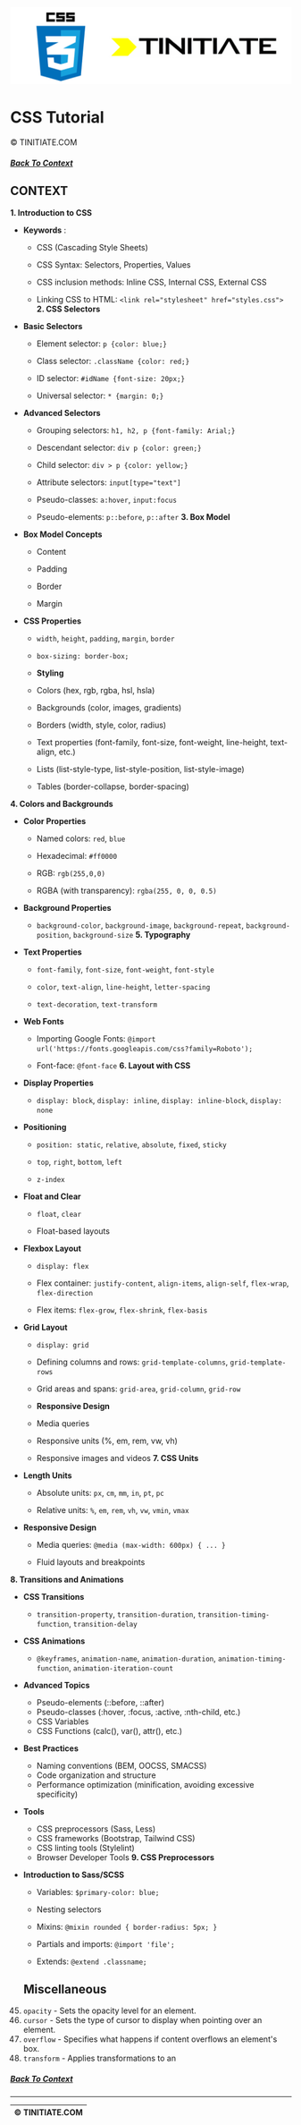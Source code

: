 ![CSS Tinitiate Image](css_tinitiate.png)

# CSS Tutorial
&copy; TINITIATE.COM

##### [Back To Context](../README.md)

## CONTEXT
 **1. Introduction to CSS**  
- **Keywords** :
  - CSS (Cascading Style Sheets)

  - CSS Syntax: Selectors, Properties, Values

  - CSS inclusion methods: Inline CSS, Internal CSS, External CSS
 
  - Linking CSS to HTML: `<link rel="stylesheet" href="styles.css">`
**2. CSS Selectors**  
- **Basic Selectors**  
  - Element selector: `p {color: blue;}`
 
  - Class selector: `.className {color: red;}`
 
  - ID selector: `#idName {font-size: 20px;}`
 
  - Universal selector: `* {margin: 0;}`
 
- **Advanced Selectors**  
  - Grouping selectors: `h1, h2, p {font-family: Arial;}`
 
  - Descendant selector: `div p {color: green;}`
 
  - Child selector: `div > p {color: yellow;}`
 
  - Attribute selectors: `input[type="text"]`
 
  - Pseudo-classes: `a:hover`, `input:focus`
 
  - Pseudo-elements: `p::before`, `p::after`
**3. Box Model**  
- **Box Model Concepts** 
  - Content

  - Padding

  - Border

  - Margin
 
- **CSS Properties**  
  - `width`, `height`, `padding`, `margin`, `border`
 
  - `box-sizing: border-box;`


  - **Styling**
  - Colors (hex, rgb, rgba, hsl, hsla)
  - Backgrounds (color, images, gradients)
  - Borders (width, style, color, radius)
  - Text properties (font-family, font-size, font-weight, line-height, text-align, etc.)
  - Lists (list-style-type, list-style-position, list-style-image)
  - Tables (border-collapse, border-spacing)

**4. Colors and Backgrounds**  
- **Color Properties**  
  - Named colors: `red`, `blue`
 
  - Hexadecimal: `#ff0000`
 
  - RGB: `rgb(255,0,0)`
 
  - RGBA (with transparency): `rgba(255, 0, 0, 0.5)`
 
- **Background Properties**  
  - `background-color`, `background-image`, `background-repeat`, `background-position`, `background-size`
**5. Typography**  
- **Text Properties**  
  - `font-family`, `font-size`, `font-weight`, `font-style`
 
  - `color`, `text-align`, `line-height`, `letter-spacing`
 
  - `text-decoration`, `text-transform`
 
- **Web Fonts**  
  - Importing Google Fonts: `@import url('https://fonts.googleapis.com/css?family=Roboto');`
 
  - Font-face: `@font-face`
**6. Layout with CSS**  
- **Display Properties**  
  - `display: block`, `display: inline`, `display: inline-block`, `display: none`
 
- **Positioning**  
  - `position: static`, `relative`, `absolute`, `fixed`, `sticky`
 
  - `top`, `right`, `bottom`, `left`
 
  - `z-index`
 
- **Float and Clear**  
  - `float`, `clear`

  - Float-based layouts
 
- **Flexbox Layout**  
  - `display: flex`
 
  - Flex container: `justify-content`, `align-items`, `align-self`, `flex-wrap`, `flex-direction`
 
  - Flex items: `flex-grow`, `flex-shrink`, `flex-basis`
 
- **Grid Layout**  
  - `display: grid`
 
  - Defining columns and rows: `grid-template-columns`, `grid-template-rows`
 
  - Grid areas and spans: `grid-area`, `grid-column`, `grid-row`




  - **Responsive Design**
  - Media queries
  - Responsive units (%, em, rem, vw, vh)
  - Responsive images and videos
**7. CSS Units**  
- **Length Units**  
  - Absolute units: `px`, `cm`, `mm`, `in`, `pt`, `pc`
 
  - Relative units: `%`, `em`, `rem`, `vh`, `vw`, `vmin`, `vmax`
 
- **Responsive Design**  
  - Media queries: `@media (max-width: 600px) { ... }`

  - Fluid layouts and breakpoints
  
**8. Transitions and Animations**  
- **CSS Transitions**  
  - `transition-property`, `transition-duration`, `transition-timing-function`, `transition-delay`
 
- **CSS Animations**  
  - `@keyframes`, `animation-name`, `animation-duration`, `animation-timing-function`, `animation-iteration-count`




  
- **Advanced Topics**
  - Pseudo-elements (::before, ::after)
  - Pseudo-classes (:hover, :focus, :active, :nth-child, etc.)
  - CSS Variables
  - CSS Functions (calc(), var(), attr(), etc.)

- **Best Practices**
  - Naming conventions (BEM, OOCSS, SMACSS)
  - Code organization and structure
  - Performance optimization (minification, avoiding excessive specificity)

- **Tools**
  - CSS preprocessors (Sass, Less)
  - CSS frameworks (Bootstrap, Tailwind CSS)
  - CSS linting tools (Stylelint)
  - Browser Developer Tools
**9. CSS Preprocessors**  
- **Introduction to Sass/SCSS**  
  - Variables: `$primary-color: blue;`

  - Nesting selectors
 
  - Mixins: `@mixin rounded { border-radius: 5px; }`
 
  - Partials and imports: `@import 'file';`
 
  - Extends: `@extend .classname;`

  ## Miscellaneous

45. `opacity` - Sets the opacity level for an element.
46. `cursor` - Sets the type of cursor to display when pointing over an element.
47. `overflow` - Specifies what happens if content overflows an element's box.
48. `transform` - Applies transformations to an

##### [Back To Context](../README.md)
***
| &copy; TINITIATE.COM |
|----------------------|
